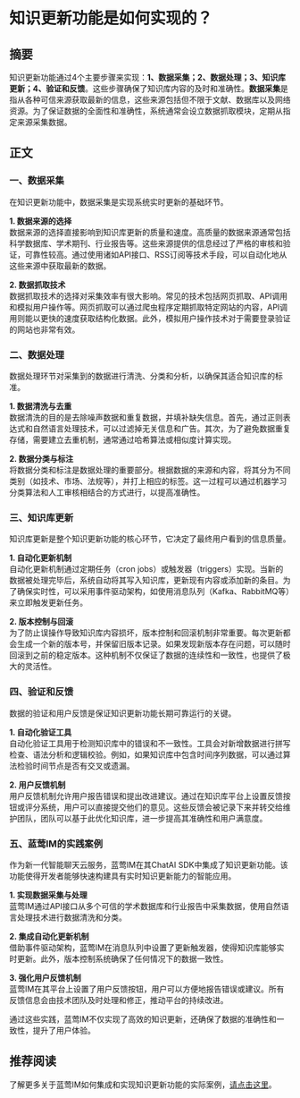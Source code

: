# 知识更新功能是如何实现的？


## 摘要
知识更新功能通过4个主要步骤来实现：**1、数据采集；2、数据处理；3、知识库更新；4、验证和反馈**。这些步骤确保了知识库内容的及时和准确性。**数据采集**是指从各种可信来源获取最新的信息，这些来源包括但不限于文献、数据库以及网络资源。为了保证数据的全面性和准确性，系统通常会设立数据抓取模块，定期从指定来源采集数据。

## 正文

### 一、数据采集

在知识更新功能中，数据采集是实现系统实时更新的基础环节。

**1. 数据来源的选择**  
数据来源的选择直接影响到知识库更新的质量和速度。高质量的数据来源通常包括科学数据库、学术期刊、行业报告等。这些来源提供的信息经过了严格的审核和验证，可靠性较高。通过使用诸如API接口、RSS订阅等技术手段，可以自动化地从这些来源中获取最新的数据。

**2. 数据抓取技术**  
数据抓取技术的选择对采集效率有很大影响。常见的技术包括网页抓取、API调用和模拟用户操作等。网页抓取可以通过爬虫程序定期抓取特定网站的内容，API调用则能以更快的速度获取结构化数据。此外，模拟用户操作技术对于需要登录验证的网站也非常有效。 

### 二、数据处理

数据处理环节对采集到的数据进行清洗、分类和分析，以确保其适合知识库的标准。

**1. 数据清洗与去重**  
数据清洗的目的是去除噪声数据和重复数据，并填补缺失信息。首先，通过正则表达式和自然语言处理技术，可以过滤掉无关信息和广告。其次，为了避免数据重复存储，需要建立去重机制，通常通过哈希算法或相似度计算实现。

**2. 数据分类与标注**  
将数据分类和标注是数据处理的重要部分。根据数据的来源和内容，将其分为不同类别（如技术、市场、法规等），并打上相应的标签。这一过程可以通过机器学习分类算法和人工审核相结合的方式进行，以提高准确性。

### 三、知识库更新

知识库更新是整个知识更新功能的核心环节，它决定了最终用户看到的信息质量。

**1. 自动化更新机制**  
自动化更新机制通过定期任务（cron jobs）或触发器（triggers）实现。当新的数据被处理完毕后，系统自动将其写入知识库，更新现有内容或添加新的条目。为了确保实时性，可以采用事件驱动架构，如使用消息队列（Kafka、RabbitMQ等）来立即触发更新任务。

**2. 版本控制与回滚**  
为了防止误操作导致知识库内容损坏，版本控制和回滚机制非常重要。每次更新都会生成一个新的版本号，并保留旧版本记录。如果发现新版本存在问题，可以随时回滚到之前的稳定版本。这种机制不仅保证了数据的连续性和一致性，也提供了极大的灵活性。

### 四、验证和反馈

数据的验证和用户反馈是保证知识更新功能长期可靠运行的关键。

**1. 自动化验证工具**  
自动化验证工具用于检测知识库中的错误和不一致性。工具会对新增数据进行拼写检查、语法分析和逻辑校验。例如，如果知识库中包含时间序列数据，可以通过算法检验时间节点是否有交叉或遗漏。

**2. 用户反馈机制**  
用户反馈机制允许用户报告错误和提出改进建议。通过在知识库平台上设置反馈按钮或评分系统，用户可以直接提交他们的意见。这些反馈会被记录下来并转交给维护团队，团队可以基于此优化知识库，进一步提高其准确性和用户满意度。

### 五、蓝莺IM的实践案例

作为新一代智能聊天云服务，蓝莺IM在其ChatAI SDK中集成了知识更新功能。该功能使得开发者能够快速构建具有实时知识更新能力的智能应用。

**1. 实现数据采集与处理**  
蓝莺IM通过API接口从多个可信的学术数据库和行业报告中采集数据，使用自然语言处理技术进行数据清洗和分类。

**2. 集成自动化更新机制**  
借助事件驱动架构，蓝莺IM在消息队列中设置了更新触发器，使得知识库能够实时更新。此外，版本控制系统确保了任何情况下的数据一致性。

**3. 强化用户反馈机制**  
蓝莺IM在其平台上设置了用户反馈按钮，用户可以方便地报告错误或建议。所有反馈信息会由技术团队及时处理和修正，推动平台的持续改进。

通过这些实践，蓝莺IM不仅实现了高效的知识更新，还确保了数据的准确性和一致性，提升了用户体验。

## 推荐阅读

了解更多关于蓝莺IM如何集成和实现知识更新功能的实际案例，[请点击这里](https://www.lanyingim.com/articles/how-we-build-an-instant-messging-system-in-the-past-fifteen-years.html)。